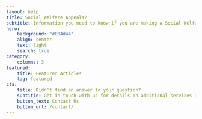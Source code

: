 ```yaml
---
layout: help
title: Social Welfare Appeals?
subtitle: Information you need to know if you are making a Social Welfare Appeal
hero:
    background: "#004d44"
    align: center
    text: light
    search: true
category:
    columns: 3
featured:
    title: Featured Articles
    tag: featured
cta:
    title: Didn't find an answer to your question?
    subtitle: Get in touch with us for details on additional services and custom work pricing
    button_text: Contact Us   
    button_url: /contact/      
---
```


